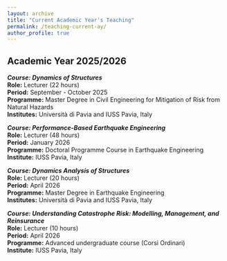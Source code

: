 ```yaml
---
layout: archive
title: "Current Academic Year's Teaching"
permalink: /teaching-current-ay/
author_profile: true
---
```

## Academic Year 2025/2026
***Course:	Dynamics of Structures***\
**Role:**	Lecturer (22 hours)\
**Period:** September - October 2025\
**Programme:** Master Degree in Civil Engineering for Mitigation of Risk from Natural Hazards\
**Institutes:**	Università di Pavia and IUSS Pavia, Italy

***Course:	Performance-Based Earthquake Engineering***\
**Role:**	Lecturer (48 hours)\
**Period:** January 2026\
**Programme:** Doctoral Programme Course in Earthquake Engineering\
**Institute:** IUSS Pavia, Italy

***Course:	Dynamics Analysis of Structures***\
**Role:**	Lecturer (20 hours)\
**Period:** April 2026\
**Programme:** Master Degree in Earthquake Engineering\
**Institutes:**	Università di Pavia and IUSS Pavia, Italy

***Course:	Understanding Catastrophe Risk: Modelling, Management, and Reinsurance***\
**Role:**	Lecturer (10 hours)\
**Period:** April 2026\
**Programme:** Advanced undergraduate course (Corsi Ordinari)\
**Institute:** IUSS Pavia, Italy

